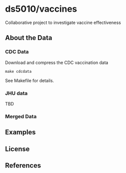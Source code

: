 # ds5010/vaccines

Collaborative project to investigate vaccine effectiveness

## About the Data

### CDC Data
Download and compress the CDC vaccination data

```
make cdcdata
```

See Makefile for details.

### JHU data

TBD

### Merged Data

## Examples

## License

## References
